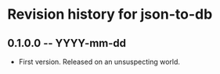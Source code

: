 # Revision history for json-to-db

## 0.1.0.0 -- YYYY-mm-dd

* First version. Released on an unsuspecting world.
